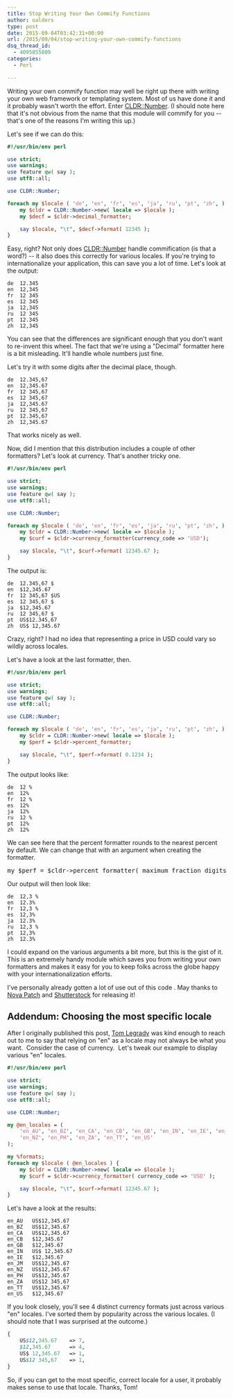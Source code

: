 ```yaml
---
title: Stop Writing Your Own Commify Functions
author: oalders
type: post
date: 2015-09-04T03:42:31+00:00
url: /2015/09/04/stop-writing-your-own-commify-functions
dsq_thread_id:
  - 4095855809
categories:
  - Perl

---
```

Writing your own commify function may well be right up there with writing your own web framework or templating system. Most of us have done it and it probably wasn't worth the effort. Enter [CLDR::Number][1]. (I should note here that it's not obvious from the name that this module will commify for you -- that's one of the reasons I'm writing this up.)

Let's see if we can do this:

```perl
#!/usr/bin/env perl

use strict;
use warnings;
use feature qw( say );
use utf8::all;

use CLDR::Number;

foreach my $locale ( 'de', 'en', 'fr', 'es', 'ja', 'ru', 'pt', 'zh', ) {
    my $cldr = CLDR::Number->new( locale => $locale );
    my $decf = $cldr->decimal_formatter;

    say $locale, "\t", $decf->format( 12345 );
}
```

Easy, right? Not only does [CLDR::Number][1] handle commification (is that a word?) -- it also does this correctly for various locales. If you're trying to internationalize your application, this can save you a lot of time. Let's look at the output:

```
de	12.345
en	12,345
fr	12 345
es	12 345
ja	12,345
ru	12 345
pt	12.345
zh	12,345
```

You can see that the differences are significant enough that you don't want to re-invent this wheel. The fact that we're using a "Decimal" formatter here is a bit misleading. It'll handle whole numbers just fine.

Let's try it with some digits after the decimal place, though.

```
de	12.345,67
en	12,345.67
fr	12 345,67
es	12 345,67
ja	12,345.67
ru	12 345,67
pt	12.345,67
zh	12,345.67
```

That works nicely as well.

Now, did I mention that this distribution includes a couple of other formatters? Let's look at currency. That's another tricky one.

```perl
#!/usr/bin/env perl

use strict;
use warnings;
use feature qw( say );
use utf8::all;

use CLDR::Number;

foreach my $locale ( 'de', 'en', 'fr', 'es', 'ja', 'ru', 'pt', 'zh', ) {
    my $cldr = CLDR::Number->new( locale => $locale );
    my $curf = $cldr->currency_formatter(currency_code => 'USD');

    say $locale, "\t", $curf->format( 12345.67 );
}
```

The output is:

```
de	12.345,67 $
en	$12,345.67
fr	12 345,67 $US
es	12 345,67 $
ja	$12,345.67
ru	12 345,67 $
pt	US$12.345,67
zh	US$ 12,345.67
```

Crazy, right? I had no idea that representing a price in USD could vary so wildly across locales.

Let's have a look at the last formatter, then.

```perl
#!/usr/bin/env perl

use strict;
use warnings;
use feature qw( say );
use utf8::all;

use CLDR::Number;

foreach my $locale ( 'de', 'en', 'fr', 'es', 'ja', 'ru', 'pt', 'zh', ) {
    my $cldr = CLDR::Number->new( locale => $locale );
    my $perf = $cldr->percent_formatter;

    say $locale, "\t", $perf->format( 0.1234 );
}
```

The output looks like:

```
de	12 %
en	12%
fr	12 %
es	12%
ja	12%
ru	12 %
pt	12%
zh	12%
```

We can see here that the percent formatter rounds to the nearest percent by default. We can change that with an argument when creating the formatter.

<pre class="">my $perf = $cldr->percent_formatter( maximum_fraction_digits => 1 );
</pre>

Our output will then look like:

```
de	12,3 %
en	12.3%
fr	12,3 %
es	12,3%
ja	12.3%
ru	12,3 %
pt	12,3%
zh	12.3%
```

I could expand on the various arguments a bit more, but this is the gist of it. This is an extremely handy module which saves you from writing your own formatters and makes it easy for you to keep folks across the globe happy with your internationalization efforts.

I've personally already gotten a lot of use out of this code . May thanks to [Nova Patch][2] and [Shutterstock][3] for releasing it!

## Addendum: Choosing the most specific locale

After I originally published this post, [Tom Legrady][4] was kind enough to reach out to me to say that relying on "en" as a locale may not always be what you want.  Consider the case of currency.  Let's tweak our example to display various "en" locales.

```perl
#!/usr/bin/env perl

use strict;
use warnings;
use feature qw( say );
use utf8::all;

use CLDR::Number;

my @en_locales = (
    'en_AU', 'en_BZ', 'en_CA', 'en_CB', 'en_GB', 'en_IN', 'en_IE', 'en_JM',
    'en_NZ', 'en_PH', 'en_ZA', 'en_TT', 'en_US'
);

my %formats;
foreach my $locale ( @en_locales ) {
    my $cldr = CLDR::Number->new( locale => $locale );
    my $curf = $cldr->currency_formatter( currency_code => 'USD' );

    say $locale, "\t", $curf->format( 12345.67 );
}
```

Let's have a look at the results:

```
en_AU	US$12,345.67
en_BZ	US$12,345.67
en_CA	US$12,345.67
en_CB	$12,345.67
en_GB	$12,345.67
en_IN	US$ 12,345.67
en_IE	$12,345.67
en_JM	US$12,345.67
en_NZ	US$12,345.67
en_PH	US$12,345.67
en_ZA	US$12 345,67
en_TT	US$12,345.67
en_US	$12,345.67
```

If you look closely, you'll see 4 distinct currency formats just across various "en" locales. I've sorted them by popularity across the various locales. (I should note that I was surprised at the outcome.)

```perl
{
    US$12,345.67    => 7,
    $12,345.67      => 4,
    US$ 12,345.67   => 1,
    US$12 345,67    => 1,
}
```

So, if you can get to the most specific, correct locale for a user, it probably makes sense to use that locale. Thanks, Tom!

 [1]: https://metacpan.org/pod/CLDR::Number
 [2]: https://metacpan.org/author/PATCH
 [3]: http://www.shutterstock.com/
 [4]: https://twitter.com/tomlegrady
